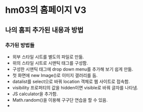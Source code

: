# hm03의 홈페이지 V3
## 나의 홈피 추가된 내용과 방법
### 추가된 방법들
- 외부 스타일 시트를 별도의 파일로 만듦.
- 위의 스타일 시트로 시맨틱 태그를 구성함.
- 구성한 시맨틱 태그에 drop down menu를 추가해 보기 쉽게 만듦.
- 첫 화면에 new Image()로 이미지 갤러리를 둠.
- datalist를 select으로 바꿔 location 객체로 웹 사이트로 접속함.
- visibility 프로퍼티의 값을 hidden이면 visible로 바꿔 글자를 나타냄.
- JS calculator을 추가함.
- Math.random()을 이용해 구구단 연습을 할 수 있음.
- <script>에 있는 긴 자바스크립트 코드를 별도 파일에 작성함.
- 출처는 footer에 놓음.
